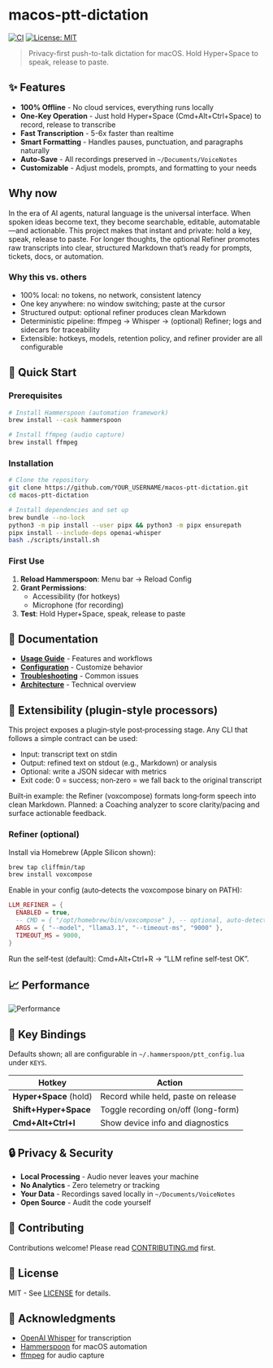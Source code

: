 # macos-ptt-dictation

[![CI](https://github.com/cliffmin/macos-ptt-dictation/actions/workflows/ci.yml/badge.svg)](https://github.com/cliffmin/macos-ptt-dictation/actions/workflows/ci.yml) [![License: MIT](https://img.shields.io/badge/License-MIT-yellow.svg)](LICENSE)

> Privacy-first push-to-talk dictation for macOS. Hold Hyper+Space to speak, release to paste.

## ✨ Features

- **100% Offline** - No cloud services, everything runs locally
- **One-Key Operation** - Just hold Hyper+Space (Cmd+Alt+Ctrl+Space) to record, release to transcribe
- **Fast Transcription** - 5-6x faster than realtime
- **Smart Formatting** - Handles pauses, punctuation, and paragraphs naturally
- **Auto-Save** - All recordings preserved in `~/Documents/VoiceNotes`
- **Customizable** - Adjust models, prompts, and formatting to your needs

## Why now

In the era of AI agents, natural language is the universal interface. When spoken ideas become text, they become searchable, editable, automatable—and actionable. This project makes that instant and private: hold a key, speak, release to paste. For longer thoughts, the optional Refiner promotes raw transcripts into clear, structured Markdown that’s ready for prompts, tickets, docs, or automation.

### Why this vs. others
- 100% local: no tokens, no network, consistent latency
- One key anywhere: no window switching; paste at the cursor
- Structured output: optional refiner produces clean Markdown
- Deterministic pipeline: ffmpeg → Whisper → (optional) Refiner; logs and sidecars for traceability
- Extensible: hotkeys, models, retention policy, and refiner provider are all configurable

## 🚀 Quick Start

### Prerequisites
```bash
# Install Hammerspoon (automation framework)
brew install --cask hammerspoon

# Install ffmpeg (audio capture)
brew install ffmpeg
```

### Installation
```bash
# Clone the repository
git clone https://github.com/YOUR_USERNAME/macos-ptt-dictation.git
cd macos-ptt-dictation

# Install dependencies and set up
brew bundle --no-lock
python3 -m pip install --user pipx && python3 -m pipx ensurepath
pipx install --include-deps openai-whisper
bash ./scripts/install.sh
```

### First Use
1. **Reload Hammerspoon**: Menu bar → Reload Config
2. **Grant Permissions**: 
   - Accessibility (for hotkeys)
   - Microphone (for recording)
3. **Test**: Hold Hyper+Space, speak, release to paste

## 📖 Documentation

- [**Usage Guide**](docs/USAGE.md) - Features and workflows
- [**Configuration**](docs/CONFIG.md) - Customize behavior
- [**Troubleshooting**](docs/TROUBLESHOOTING.md) - Common issues
- [**Architecture**](docs/ARCHITECTURE.md) - Technical overview

## 🧩 Extensibility (plugin‑style processors)

This project exposes a plugin‑style post‑processing stage. Any CLI that follows a simple contract can be used:
- Input: transcript text on stdin
- Output: refined text on stdout (e.g., Markdown) or analysis
- Optional: write a JSON sidecar with metrics
- Exit code: 0 = success; non‑zero = we fall back to the original transcript

Built‑in example: the Refiner (voxcompose) formats long‑form speech into clean Markdown. Planned: a Coaching analyzer to score clarity/pacing and surface actionable feedback.

### Refiner (optional)
Install via Homebrew (Apple Silicon shown):
```bash
brew tap cliffmin/tap
brew install voxcompose
```
Enable in your config (auto‑detects the voxcompose binary on PATH):
```lua
LLM_REFINER = {
  ENABLED = true,
  -- CMD = { "/opt/homebrew/bin/voxcompose" }, -- optional, auto‑detected if omitted
  ARGS = { "--model", "llama3.1", "--timeout-ms", "9000" },
  TIMEOUT_MS = 9000,
}
```
Run the self‑test (default): Cmd+Alt+Ctrl+R → “LLM refine self‑test OK”.

## 📈 Performance

![Performance](docs/assets/metrics.svg)

## 🎯 Key Bindings

Defaults shown; all are configurable in `~/.hammerspoon/ptt_config.lua` under `KEYS`.

| Hotkey | Action |
|--------|--------|
| **Hyper+Space** (hold) | Record while held, paste on release |
| **Shift+Hyper+Space** | Toggle recording on/off (long-form) |
| **Cmd+Alt+Ctrl+I** | Show device info and diagnostics |

## 🔒 Privacy & Security

- **Local Processing** - Audio never leaves your machine
- **No Analytics** - Zero telemetry or tracking
- **Your Data** - Recordings saved locally in `~/Documents/VoiceNotes`
- **Open Source** - Audit the code yourself

## 🤝 Contributing

Contributions welcome! Please read [CONTRIBUTING.md](CONTRIBUTING.md) first.

## 📄 License

MIT - See [LICENSE](LICENSE) for details.

## 🙏 Acknowledgments

- [OpenAI Whisper](https://github.com/openai/whisper) for transcription
- [Hammerspoon](https://www.hammerspoon.org/) for macOS automation
- [ffmpeg](https://ffmpeg.org/) for audio capture
